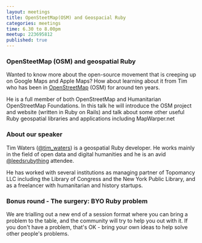```yaml
---
layout: meetings
title: OpenSteetMap(OSM) and Geospacial Ruby
categories: meetings
time: 6.30 to 8.00pm
meetup: 223695812
published: true
---
```


### OpenSteetMap (OSM) and geospatial Ruby

Wanted to know more about the open-source movement that is creeping up on Google Maps and Apple Maps? How about learning about it from Tim who has been in [OpenStreetMap](http://www.openstreetmap.org/) (OSM) for around ten years.

He is a full member of both OpenStreetMap and Humanitarian OpenStreetMap Foundations. In this talk he will introduce the OSM project and website (written in Ruby on Rails) and talk about some other useful Ruby geospatial libraries and applications including MapWarper.net

### About our speaker

Tim Waters ([@tim_waters](https://twitter.com/tim_waters)) is a geospatial Ruby developer. He works mainly in the field of open data and digital humanities and he is an avid [@leedsrubything](https://twitter.com/leedsrubything) attendee.

He has worked with several institutions as managing partner of Topomancy LLC including the Library of Congress and the New York Public Library, and as a freelancer with humanitarian and history startups.

### Bonus round - The surgery: BYO Ruby problem

We are trialling out a new end of a session format where you can bring a problem to the table, and the community will try to help you out with it. If you don't have a problem, that's OK - bring your own ideas to help solve other people's problems. 
